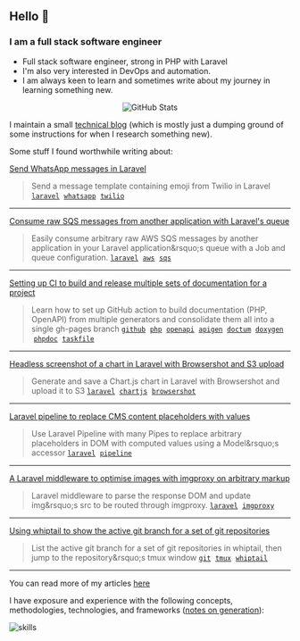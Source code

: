 ## Hello :wave: 

### I am a full stack software engineer

* Full stack software engineer, strong in PHP with Laravel
* I'm also very interested in DevOps and automation.
* I am always keen to learn and sometimes write about my journey in learning something new.

<p align="center"><img alt="GitHub Stats" src="https://github-readme-stats.vercel.app/api?username=alistaircol&count_private=true&show_icons=true&hide=issues,contribs,prs&custom_title=Ally+on+GitHub&disable_animations=true&title_color=58a6ff&icon_color=ffffff&text_color=ffffff&bg_color=0D1117&border_color=30363D" /></p>

I maintain a small [technical blog](https://ac93.uk) (which is mostly just a dumping ground of some instructions for when I research something new).

Some stuff I found worthwhile writing about:

<!-- BLOG-POST-LIST:START -->
 [Send WhatsApp messages in Laravel](https://ac93.uk/articles/laravel-send-whatsapp-message-with-emoji-and-variables/) 
 > Send a message template containing emoji from Twilio in Laravel 
 [`laravel`](https://ac93.uk/tags/laravel) &nbsp;[`whatsapp`](https://ac93.uk/tags/whatsapp) &nbsp;[`twilio`](https://ac93.uk/tags/twilio) &nbsp; 
 --- 

 [Consume raw SQS messages from another application with Laravel&#39;s queue](https://ac93.uk/articles/laravel-consume-raw-sqs-messages-in-its-job-queue-system/) 
 > Easily consume arbitrary raw AWS SQS messages by another application in your Laravel application&amp;rsquo;s queue with a Job and queue configuration. 
 [`laravel`](https://ac93.uk/tags/laravel) &nbsp;[`aws`](https://ac93.uk/tags/aws) &nbsp;[`sqs`](https://ac93.uk/tags/sqs) &nbsp; 
 --- 

 [Setting up CI to build and release multiple sets of documentation for a project](https://ac93.uk/articles/github-action-build-multiple-sets-of-documentation/) 
 > Learn how to set up GitHub action to build documentation &lpar;PHP, OpenAPI&rpar; from multiple generators and consolidate them all into a single gh-pages branch 
 [`github`](https://ac93.uk/tags/github) &nbsp;[`php`](https://ac93.uk/tags/php) &nbsp;[`openapi`](https://ac93.uk/tags/openapi) &nbsp;[`apigen`](https://ac93.uk/tags/apigen) &nbsp;[`doctum`](https://ac93.uk/tags/doctum) &nbsp;[`doxygen`](https://ac93.uk/tags/doxygen) &nbsp;[`phpdoc`](https://ac93.uk/tags/phpdoc) &nbsp;[`taskfile`](https://ac93.uk/tags/taskfile) &nbsp; 
 --- 

 [Headless screenshot of a chart in Laravel with Browsershot and S3 upload](https://ac93.uk/articles/laravel-chartjs-blade-browsershot/) 
 > Generate and save a Chart.js chart in Laravel with Browsershot and upload it to S3 
 [`laravel`](https://ac93.uk/tags/laravel) &nbsp;[`chartjs`](https://ac93.uk/tags/chartjs) &nbsp;[`browsershot`](https://ac93.uk/tags/browsershot) &nbsp; 
 --- 

 [Laravel pipeline to replace CMS content placeholders with values](https://ac93.uk/articles/laravel-pipeline-placeholder-cms-accessor/) 
 > Use Laravel Pipeline with many Pipes to replace arbitrary placeholders in DOM with computed values using a Model&amp;rsquo;s accessor 
 [`laravel`](https://ac93.uk/tags/laravel) &nbsp;[`pipeline`](https://ac93.uk/tags/pipeline) &nbsp; 
 --- 

 [A Laravel middleware to optimise images with imgproxy on arbitrary markup](https://ac93.uk/articles/laravel-response-middleware-optimise-images-with-imgproxy/) 
 > Laravel middleware to parse the response DOM and update img&amp;rsquo;s src to be routed through imgproxy. 
 [`laravel`](https://ac93.uk/tags/laravel) &nbsp;[`imgproxy`](https://ac93.uk/tags/imgproxy) &nbsp; 
 --- 

 [Using whiptail to show the active git branch for a set of git repositories](https://ac93.uk/articles/whiptail-list-git-repositories-branches-and-jump-to-tmux-window/) 
 > List the active git branch for a set of git repositories in whiptail, then jump to the repository&amp;rsquo;s tmux window 
 [`git`](https://ac93.uk/tags/git) &nbsp;[`tmux`](https://ac93.uk/tags/tmux) &nbsp;[`whiptail`](https://ac93.uk/tags/whiptail) &nbsp; 
 --- 
<!-- BLOG-POST-LIST:END -->

You can read more of my articles [here](https://ac93.uk/articles)

I have exposure and experience with the following concepts, methodologies, technologies, and frameworks ([notes on generation](https://github.com/alistaircol/skills)):

![skills](https://static.ac93.uk/resume/skills.png)
